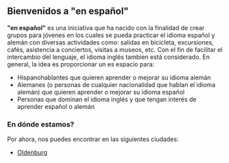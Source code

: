## Bienvenidos a "en español"

**"en español"** es una iniciativa que ha nacido con la finalidad de crear grupos para jóvenes en los cuales se pueda practicar el idioma español y alemán con diversas actividades como: salidas en bicicleta, excursiones, cafés, asistencia a conciertos, visitas a museos, etc. Con el fin de facilitar el intercambio del lenguaje, el idioma inglés tambien está considerado. En general, la idea es proporcionar un es espacio para:
- Hispanohablantes que quieren aprender o mejorar su idioma alemán
- Alemanes (o personas de cualquier nacionalidad que hablan el idioma alemán) que quieren aprender o mejorar su idioma español
- Personas que dominan el idioma inglés y que tengan interés de aprender español o alemán
 
### En dónde estamos?
Por ahora, nos puedes encontrar en las siguientes ciudades:
- [Oldenburg](https://www.facebook.com/groups/oldenburgenespanol/)
